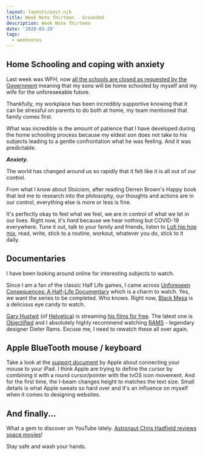 ```yaml
---
layout: layouts/post.njk
title: Week Note Thirteen - Grounded
description: Week Note Thirteen
date: '2020-03-29'
tags:
  - weeknotes
---
```


## Home Schooling and coping with anxiety

Last week was WFH, now [all the schools are closed as requested by the Government](https://www.gov.uk/government/news/schools-colleges-and-early-years-settings-to-close) meaning that my sons will be home schooled by myself and my wife for the unforeseeable future.

Thankfully, my workplace has been incredibly supportive knowing that it can be stressful on parents to do both at home, my team mentioned that family comes first.

What was incredible is the amount of patience that I have developed during the home schooling process because my eldest son does not take to his subjects leading to a gentle confrontation what he was feeling. And it was predictable.

***Anxiety.***

The world has changed around us so rapidly that it felt like it is all out of our control. 

From what I know about Stoicism, after reading Derren Brown's Happy book that led me to research into the philosophy, our thoughts and actions are in our control, everything else is more or less is fine.

It's perfectly okay to feel what we feel, we are in control of what we let in our lives. Right now, it's *hard* because we hear nothing but COVID-19 everywhere. Tune it out, talk to your family and friends, listen to [Lofi hip hop mix](https://www.youtube.com/watch?v=-FlxM_0S2lA), read, write, stick to a routine, workout, whatever you do, stick to it daily.

## Documentaries

I have been looking around online for interesting subjects to watch.

Since I am a fan of the classic Half Life games, I came across [Unforeseen Consequences: A Half-Life Documentary](https://www.youtube.com/watch?v=BQLEW1c-69c) which is a charm to watch. Yes, we want the series to be completed. Who knows. Right now, [Black Mesa](https://www.crowbarcollective.com/games/black-mesa) is a delicious eye candy to watch.

[Gary Hustwit](https://www.hustwit.com) (of [Helvetica](https://www.imdb.com/title/tt0847817/?ref_=fn_al_tt_1)) is streaming [his films for free](https://www.ohyouprettythings.com/free). The latest one is [Objectified](https://www.ohyouprettythings.com/free) and I absolutely highly recommend watching [RAMS](https://www.ohyouprettythings.com/shop/rams-video) - legendary designer Dieter Rams. Excuse me, I need to rewatch these all over again.

## Apple BlueTooth mouse / keyboard

Take a look at the [support document](https://support.apple.com/en-us/HT211008) by Apple about connecting your mouse to your iPad. I think Apple are trying to define the cursor by combining it with a round cursor/pointer with the tvOS icon movement. And for the first time, the I-beam changes height to matches the text size. Small details is what Apple sweats so hard over and it's an influence on myself when it comes to designing websites.

## And finally...

What a gem to discover on YouTube lately. [Astronaut Chris Hadfield reviews space movies](https://www.youtube.com/watch?v=3RkhZgRNC1k)!

Stay safe and wash your hands.
